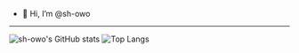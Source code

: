 - 👋 Hi, I’m @sh-owo

---
![sh-owo's GitHub stats](https://github-readme-stats.vercel.app/api?username=sh-owo&&size_weight=0.5&count_weight=0.5&show_icons=true&theme=dracula)
![Top Langs](https://github-readme-stats.vercel.app/api/top-langs/?username=sh-owo&layout=compact&theme=dracula)
